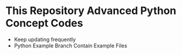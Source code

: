# This Repository Advanced Python Concept Codes

*  Keep updating frequently
*  Python Example Branch Contain Example Files